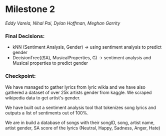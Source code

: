 # Milestone 2
*Eddy Varela, Nihal Pai, Dylan Hoffman, Meghan Garrity*

### Final Decisions:
- kNN (Sentiment Analysis, Gender) -> using sentiment analysis to predict gender
- DecisionTree((SA), MusicalProperties, G) -> sentiment analysis and Musical properties to predict gender

### Checkpoint:

We have managed to gather lyrics from lyric wikia and we have also gathered a dataset of over 25k artists gender from kaggle. We scraped wikipedia data to get artist's gender.

We have built out a sentiment analysis tool that tokenizes song lyrics and outputs a list of sentiments out of 100%.

We are in build a database of songs with their songID, song, artist name, artist gender, SA score of the lyrics (Neutral, Happy, Sadness, Anger, Hate)

